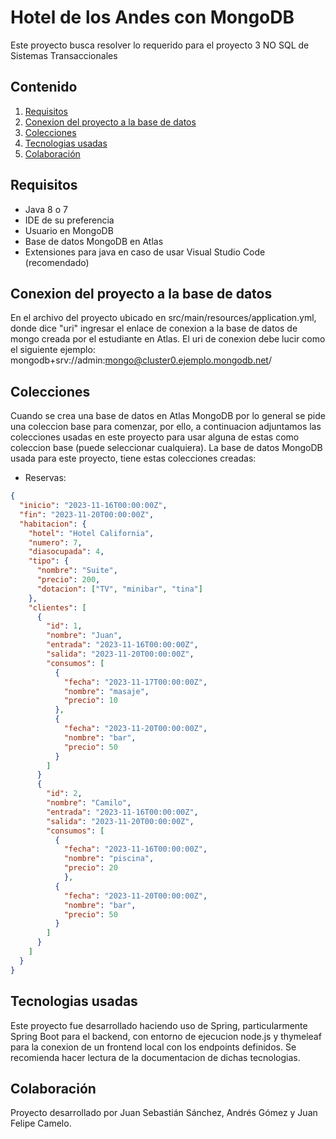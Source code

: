# Hotel de los Andes con MongoDB 

Este proyecto busca resolver lo requerido para el proyecto 3 NO SQL de Sistemas Transaccionales

## Contenido

1. [Requisitos](#requisitos)
2. [Conexion del proyecto a la base de datos](#conexion-del-proyecto-a-la-base-de-datos)
3. [Colecciones](#colecciones)
4. [Tecnologias usadas](#tecnologias-usadas)
5. [Colaboración](#colaboración)


## Requisitos

- Java 8 o 7
- IDE de su preferencia
- Usuario en MongoDB
- Base de datos MongoDB en Atlas
- Extensiones para java en caso de usar Visual Studio Code (recomendado) 

## Conexion del proyecto a la base de datos

En el archivo del proyecto ubicado en src/main/resources/application.yml, donde dice "uri" ingresar el enlace de conexion a la base de datos de mongo creada por el estudiante en Atlas. El uri de conexion debe lucir como el siguiente ejemplo: mongodb+srv://admin:mongo@cluster0.ejemplo.mongodb.net/

## Colecciones

Cuando se crea una base de datos en Atlas MongoDB por lo general se pide una coleccion base para comenzar, por ello, a continuacion adjuntamos las colecciones usadas en este proyecto para usar alguna de estas como coleccion base (puede seleccionar cualquiera). La base de datos MongoDB usada para este proyecto, tiene estas colecciones creadas:

- Reservas:
```json
{
  "inicio": "2023-11-16T00:00:00Z",
  "fin": "2023-11-20T00:00:00Z",
  "habitacion": {
    "hotel": "Hotel California",
    "numero": 7,
    "diasocupada": 4,
    "tipo": {
      "nombre": "Suite",
      "precio": 200,
      "dotacion": ["TV", "minibar", "tina"]
    },
    "clientes": [
      {
        "id": 1,
        "nombre": "Juan",
        "entrada": "2023-11-16T00:00:00Z",
        "salida": "2023-11-20T00:00:00Z",
        "consumos": [
          {
            "fecha": "2023-11-17T00:00:00Z",
            "nombre": "masaje",
            "precio": 10
          },
          {
            "fecha": "2023-11-20T00:00:00Z",
            "nombre": "bar",
            "precio": 50
          }
        ]
      } 
      {
        "id": 2,
        "nombre": "Camilo",
        "entrada": "2023-11-16T00:00:00Z",
        "salida": "2023-11-20T00:00:00Z",
        "consumos": [
          {
            "fecha": "2023-11-16T00:00:00Z",
            "nombre": "piscina",
            "precio": 20
            },
          {
            "fecha": "2023-11-20T00:00:00Z",
            "nombre": "bar",
            "precio": 50
          }
        ]
      }
    ]
  }
}

```


## Tecnologias usadas
                     
Este proyecto fue desarrollado haciendo uso de Spring, particularmente Spring Boot para el backend, con entorno de ejecucion node.js y thymeleaf para la conexion de un frontend local con los endpoints definidos. Se recomienda hacer lectura de la documentacion de dichas tecnologias.

## Colaboración
Proyecto desarrollado por Juan Sebastián Sánchez, Andrés Gómez y Juan Felipe Camelo.
